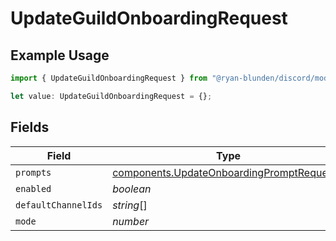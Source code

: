 # UpdateGuildOnboardingRequest

## Example Usage

```typescript
import { UpdateGuildOnboardingRequest } from "@ryan-blunden/discord/models/components";

let value: UpdateGuildOnboardingRequest = {};
```

## Fields

| Field                                                                                                  | Type                                                                                                   | Required                                                                                               | Description                                                                                            |
| ------------------------------------------------------------------------------------------------------ | ------------------------------------------------------------------------------------------------------ | ------------------------------------------------------------------------------------------------------ | ------------------------------------------------------------------------------------------------------ |
| `prompts`                                                                                              | [components.UpdateOnboardingPromptRequest](../../models/components/updateonboardingpromptrequest.md)[] | :heavy_minus_sign:                                                                                     | N/A                                                                                                    |
| `enabled`                                                                                              | *boolean*                                                                                              | :heavy_minus_sign:                                                                                     | N/A                                                                                                    |
| `defaultChannelIds`                                                                                    | *string*[]                                                                                             | :heavy_minus_sign:                                                                                     | N/A                                                                                                    |
| `mode`                                                                                                 | *number*                                                                                               | :heavy_minus_sign:                                                                                     | N/A                                                                                                    |
